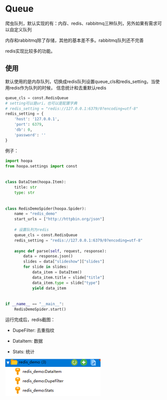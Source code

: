 # Queue
爬虫队列，默认实现的有：内存、redis、rabbitmq三种队列，另外如果有需求可以自定义队列

内存和rabbitmq除了存储，其他的基本差不多。rabbitmq队列还不完善

redis实现比较多的功能。

## 使用
默认使用的是内存队列，切换成redis队列设置queue_cls和redis_setting，当使用redis作为队列的时候，
信息统计和去重默认redis

```python
queue_cls = const.RedisQueue
# setting可以是uri，也可以是配置字典
# redis_setting = "redis://127.0.0.1:6379/0?encoding=utf-8"
redis_setting = {
    'host': '127.0.0.1',
    'port': 6379,
    'db': 0,
    'password': ''
}
```
例子：
```python
import hoopa
from hoopa.settings import const


class DataItem(hoopa.Item):
    title: str
    type: str


class RedisDemoSpider(hoopa.Spider):
    name = "redis_demo"
    start_urls = ["http://httpbin.org/json"]

    # 设置队列为redis
    queue_cls = const.RedisQueue
    redis_setting = "redis://127.0.0.1:6379/0?encoding=utf-8"

    async def parse(self, request, response):
        data = response.json()
        slides = data["slideshow"]["slides"]
        for slide in slides:
            data_item = DataItem()
            data_item.title = slide["title"]
            data_item.type = slide["type"]
            yield data_item


if __name__ == "__main__":
    RedisDemoSpider.start()

```
运行完成后，redis截图：

- DupeFilter: 去重指纹
  
- DataItem: 数据
  
- Stats: 统计

![](../pic/pic3.png)
